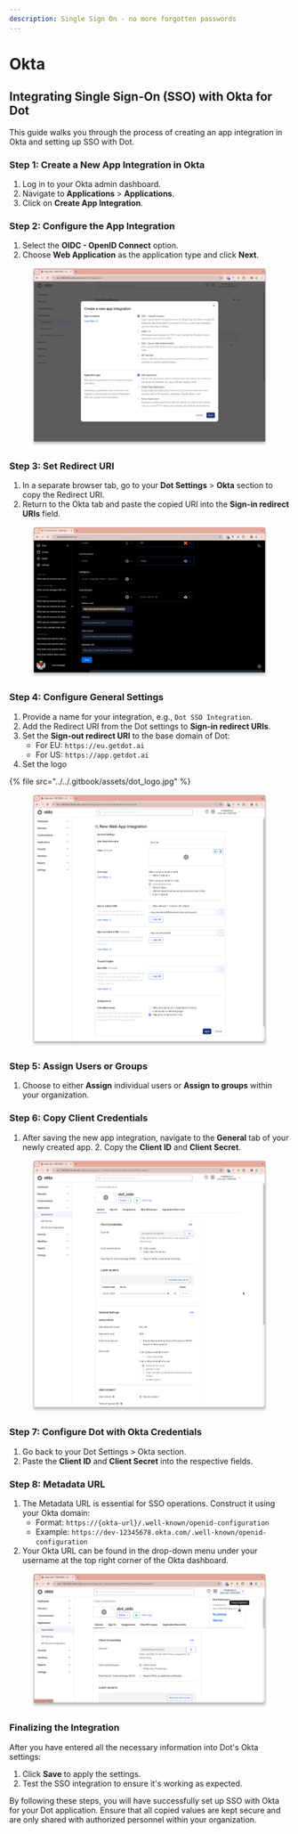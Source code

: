 ```yaml
---
description: Single Sign On - no more forgotten passwords
---
```


# Okta

## Integrating Single Sign-On (SSO) with Okta for Dot

This guide walks you through the process of creating an app integration in Okta and setting up SSO with Dot.

### Step 1: Create a New App Integration in Okta

1. Log in to your Okta admin dashboard.
2. Navigate to **Applications** > **Applications**.
3. Click on **Create App Integration**.

### Step 2: Configure the App Integration

1. Select the **OIDC - OpenID Connect** option.
2. Choose **Web Application** as the application type and click **Next**.

<figure><img src="../../.gitbook/assets/Screenshot_from_2024-01-12_19-08-48.png" alt=""><figcaption></figcaption></figure>

### Step 3: Set Redirect URI

1. In a separate browser tab, go to your **Dot Settings** > **Okta** section to copy the Redirect URI.
2. Return to the Okta tab and paste the copied URI into the **Sign-in redirect URIs** field.

<figure><img src="../../.gitbook/assets/Screenshot_from_2024-01-15_11-28-44.png" alt=""><figcaption></figcaption></figure>

### Step 4: Configure General Settings

1. Provide a name for your integration, e.g., `Dot SSO Integration`.
2. Add the Redirect URI from the Dot settings to **Sign-in redirect URIs**.
3. Set the **Sign-out redirect URI** to the base domain of Dot:
   * For EU: `https://eu.getdot.ai`
   * For US: `https://app.getdot.ai`
4. Set the logo

{% file src="../../.gitbook/assets/dot_logo.jpg" %}

<figure><img src="../../.gitbook/assets/Screenshot_from_2024-01-12_19-17-20 (1).png" alt=""><figcaption></figcaption></figure>

### Step 5: Assign Users or Groups

1. Choose to either **Assign** individual users or **Assign to groups** within your organization.

### Step 6: Copy Client Credentials

1. After saving the new app integration, navigate to the **General** tab of your newly created app. 2. Copy the **Client ID** and **Client Secret**.

<figure><img src="../../.gitbook/assets/Screenshot_from_2024-01-12_19-20-06.png" alt=""><figcaption></figcaption></figure>

### Step 7: Configure Dot with Okta Credentials

1. Go back to your Dot Settings > Okta section.
2. Paste the **Client ID** and **Client Secret** into the respective fields.

### Step 8: Metadata URL

1. The Metadata URL is essential for SSO operations. Construct it using your Okta domain:
   * Format: `https://{okta-url}/.well-known/openid-configuration`
   * Example: `https://dev-12345678.okta.com/.well-known/openid-configuration`
2. Your Okta URL can be found in the drop-down menu under your username at the top right corner of the Okta dashboard.

<figure><img src="../../.gitbook/assets/Screenshot_from_2024-01-15_11-43-23-1.png" alt=""><figcaption></figcaption></figure>

### Finalizing the Integration

After you have entered all the necessary information into Dot's Okta settings:

1. Click **Save** to apply the settings.
2. Test the SSO integration to ensure it's working as expected.

By following these steps, you will have successfully set up SSO with Okta for your Dot application. Ensure that all copied values are kept secure and are only shared with authorized personnel within your organization.
